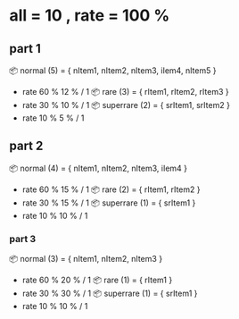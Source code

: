 # all = 10 , rate = 100 %

## part 1

📦 normal (5)      = { nItem1, nItem2, nItem3, iIem4, nItem5 }
- rate 60 %          12 % / 1 
📦 rare (3)        = { rItem1, rItem2, rItem3 }
- rate 30 %          10 % / 1
📦 superrare (2)   = { srItem1, srItem2 }
- rate 10 %          5 % / 1

## part 2

📦 normal (4)      = { nItem1, nItem2, nItem3, iIem4 }
- rate 60 %          15 % / 1 
📦 rare (2)        = { rItem1, rItem2 }
- rate 30 %          15 % / 1
📦 superrare (1)   = { srItem1 }
- rate 10 %          10 % / 1

### part 3

📦 normal (3)      = { nItem1, nItem2, nItem3 }
- rate 60 %          20 % / 1 
📦 rare (1)        = { rItem1 }
- rate 30 %          30 % / 1
📦 superrare (1)   = { srItem1 }
- rate 10 %          10 % / 1